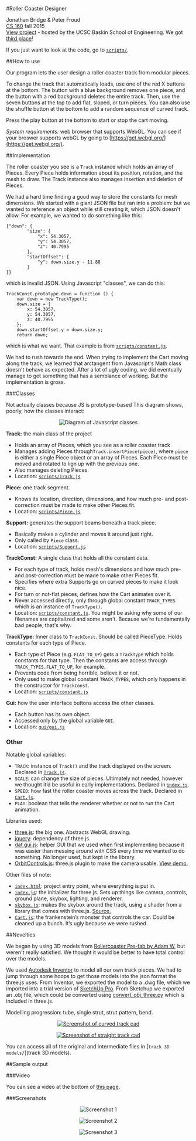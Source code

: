 #Roller Coaster Designer

Jonathan Bridge & Peter Froud  
[CS 160](https://courses.soe.ucsc.edu/courses/cmps160) fall 2015  
[View project](https://classes.soe.ucsc.edu/cmps160/Spring15/projects/pfroud/index.html) - hosted by the UCSC Baskin School of Engineering. We got [third place](https://classes.soe.ucsc.edu/cmps160/Spring15/projects/)!

If you just want to look at the code, go to [`scripts/`](scripts).

##How to use

Our program lets the user design a roller coaster track from modular pieces.

To change the track that automatically loads, use one of the red X buttons at the bottom. The button with a blue background removes one piece, and the button with a red background deletes the entire track. Then, use the seven buttons at the top to add flat, sloped, or turn pieces. You can also use the shuffle button at the bottom to add a random sequence of curved track.

Press the play button at the bottom to start or stop the cart moving.

*System requirements:* web browser that supports WebGL. You can see if your broswer supports webGL by going to [https://get.webgl.org/](https://get.webgl.org/).

##Implementation

The roller coaster you see is a `Track` instance which holds an array of Pieces. Every Piece holds information about its position, rotation, and the mesh to draw. The Track instance also manages insertion and deletion of Pieces.


We had a hard time finding a good way to store the constants for mesh dimensions. We started with a giant JSON file but ran into a problem: but we wanted to reference an object while still creating it, which JSON doesn't allow. For example, we wanted to do something like this:
```
{"down": {
		"size": {
			"x": 54.3057,
			"y": 54.3057,
			"z": 40.7995
		},
		"startOffset": {
			"y": down.size.y - 11.88
		}
}}
```
which is invalid JSON.
Using Javascript "classes", we can do this:
```
TrackConst.prototype.down = function () {
    var down = new TrackType();
    down.size = {
        x: 54.3057,
        y: 54.3057,
        z: 40.7995
    };
    down.startOffset.y = down.size.y;
    return down;
```
which is what we want. That example is from [`scripts/constant.js`](https://github.com/pfroud/160final/blob/8b9c44b7cbe9e4658099069ed0aa6550d92613d4/scripts/constant.js#L241-L273).


We had to rush towards the end. When trying to implement the Cart moving along the track, we learned that arctangent from Javascript's Math class doesn't behave as expected. After a lot of ugly coding, we did eventually manage to get something that has a semblance of working. But the implementation is gross.


###Classes

Not actually classes because JS is prototype-based This diagram shows, poorly, how the classes interact:

<p align="center">
<img src="images for readme/diagram.JPG?raw=true" alt="Diagram of Javascript classes">
</p>

**Track:** the main class of the project

-  Holds an array of Pieces, which you see as a roller coaster track
- Manages adding Pieces through`Track.insertPiece(piece)`, where `piece` is either a single Piece object or an array of Pieces.  Each Piece must be moved and rotated to lign up with the previous one.
- Also manages deleting Pieces.
- Location: [`scripts/Track.js`](scripts/Track.js)


**Piece:** one track segment.

- Knows its location, direction, dimensions, and how much pre- and post-correction must be made to make other Pieces fit.
- Location: [`scripts/Piece.js`](scripts/Piece.js)

**Support:** generates the support beams beneath a track piece.

- Basically makes a cylinder and moves it around just right.
- Only called by `Piece` class. 
- Location: [`scripts/Support.js`](scripts/Support.js)


**TrackConst:** A single class that holds all the constant data.

- For each type of track, holds mesh's dimensions and how much pre- and post-correction must be made to make other Pieces fit.
- Specifies where extra Supports go on curved pieces to make it look nice.
- For turn or not-flat pieces, defines how the Cart animates over it.
- Never accessed directly, only through global constant `TRACK_TYPES` which is an instance of `TrackType()`.
- Location: [`scripts/constant.js`](scripts/constant.js). You might be asking why some of our filenames are capitalized and some aren't. Because we're fundamentally bad people, that's why.

**TrackType:**  Inner class to `TrackConst`.  Should be called PieceType. Holds constants for each type of Piece.

- Each type of Piece (e.g. `FLAT_TO_UP`) gets a `TrackType` which holds constants for that type. Then the constants are access through `TRACK_TYPES.FLAT_TO_UP`, for example.
- Prevents code from being horrible, believe it or not.
- Only used to make global constant `TRACK_TYPES`, which only happens in the constructor for `TrackConst`.
- Location: [`scripts/constant.js`](scripts/constant.js)

**Gui:** how the user interface buttons access the other classes.

- Each button has its own object.
- Accessed only by the global variable `GUI`.
- Location: [`gui/gui.js`](gui/gui.js)

### Other

Notable global variables:

- `TRACK`: instance of `Track()` and the track displayed on the screen. Declared in [`Track.js`](https://github.com/pfroud/160final/blob/8b9c44b7cbe9e4658099069ed0aa6550d92613d4/scripts/Track.js#L4).
- `SCALE`: can change the size of pieces. Ultimately not needed, however we thought it’d be useful in early implementations. Declared in [`index.js`](https://github.com/pfroud/160final/blob/8b9c44b7cbe9e4658099069ed0aa6550d92613d4/scripts/index.js#L2).
- `SPEED`: how fast the roller coaster moves across the track. Declared in [`Cart.js`](https://github.com/pfroud/160final/blob/8b9c44b7cbe9e4658099069ed0aa6550d92613d4/scripts/Cart.js#L5).
- `PLAY`: boolean that tells the renderer whether or not to run the Cart animation.

Libraries used:

- [three.js](http://threejs.org/): the big one. Abstracts WebGL drawing.
- [jquery](https://jquery.com/): dependency of three.js.
- [dat.gui.js](https://github.com/dataarts/dat.gui): helper GUI that we used when first implementing because it was easier than messing around with CSS every time we wanted to do something. No longer used, but kept in the library.
- [OrbitControls.js](http://threejs.org/examples/js/controls/OrbitControls.js): three.js plugin to make the camera usable. [View demo.](http://threejs.org/examples/#misc_controls_orbit)

Other files of note:

- [`index.html`](index.html): project entry point, where everything is put in.
- [`index.js`](scripts/index.js): the initializer for three.js. Sets up things like camera, controls, ground plane, skybox, lighting, and renderer.
- [`skybox.js`](scripts/skybox.js): makes the skybox around the track, using a shader from a library that comes with three.js. [Source.](http://blog.romanliutikov.com/post/58705840698/skybox-and-environment-map-in-three-js)
- [`Cart.js`](scripts/Cart.js): the frankenstein’s monster that controls the car. Could be cleaned up a bunch. It’s ugly because we were rushed.

##Novelties

We began by using 3D models from [Rollercoaster Pre-fab by Adam W](https://3dwarehouse.sketchup.com/collection.html?id=e0bf9bb1c154d8095c9ed170ce1aefed), but weren't really satisfied. We thought it would be better to have total control over the models.

We used [Autodesk Inventor](http://www.autodesk.com/products/inventor/overview) to model all our own track pieces. We had to jump through some hoops to get those models into the json format the three.js uses. From Inventor, we exported the model to a .dwg file, which we imported into a trial version of [SketchUp Pro](http://www.sketchup.com/). From Sketchup we exported an .obj file, which could be converted using [convert_obj_three.py](https://github.com/mrdoob/three.js/blob/master/utils/converters/obj/convert_obj_three.py) which is included in three.js.

Modelling progression: tube, single strut, strut pattern, bend.

<p align="center">
<a href="images for readme/cad-screenshot-curve-track.png?raw=true"><img src="images for readme/cad-screenshot-curve-track.png?raw=true" alt="Screenshot of curved track cad"></a>
</p>
<p align="center">
<a href="images for readme/cad-screenshot-straight-track.png?raw=true"><img src="images for readme/cad-screenshot-straight-track.png?raw=true" alt="Screenshot of straight track cad"></a>
</p>

You can access all of the original and intermediate files in [`track 3D models/`](track 3D models).

##Sample output

###Video

You can see a video at the bottom of [this page](https://classes.soe.ucsc.edu/cmps160/Spring15/projects/pfroud/report/index.html).

###Screenshots


<p align="center">
<img src="images for readme/screenshot1.jpg?raw=true" alt="Screenshot 1">
</p>
<p align="center">
<img src="images for readme/screenshot2.jpg?raw=true" alt="Screenshot 2">
</p>
<p align="center">
<img src="images for readme/screenshot3.jpg?raw=true" alt="Screenshot 3">
</p>

